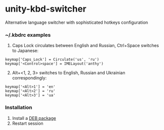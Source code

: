 unity-kbd-switcher
==================

Alternative language switcher with sophisticated hotkeys configuration

### ~/.kbdrc examples

1. Caps Lock circulates between English and Russian, Ctrl+Space switches to Japanese:
 
 ```nohighlight
 keymap['Caps_Lock'] = Circulate('us', 'ru')
 keymap['<Control>space'] = IMELayout('anthy')
 ```
 
2. Alt+&lt;1, 2, 3&gt; switches to English, Russian and Ukrainian correspondingly:
 
 ```nohighlight
 keymap['<Alt>1'] = 'en'
 keymap['<Alt>2'] = 'ru'
 keymap['<Alt>3'] = 'ua'
 ```

### Installation

1. Install a [DEB package](https://github.com/vdudouyt/unity-kbd-switcher/releases/)
2. Restart session
